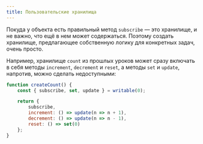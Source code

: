 ```yaml
---
title: Пользовательские хранилища
---
```


Покуда у объекта есть правильный метод `subscribe` — это хранилище, и не важно, что ещё в нем может содержаться. Поэтому создать хранилище, предлагающее собственную логику для конкретных задач, очень просто.

Например, хранилище `count` из прошлых уроков может сразу включать в себя методы `increment`, `decrement` и `reset`, а методы `set` и `update`, напротив, можно сделать недоступными:

```js
function createCount() {
	const { subscribe, set, update } = writable(0);

	return {
		subscribe,
		increment: () => update(n => n + 1),
		decrement: () => update(n => n - 1),
		reset: () => set(0)
	};
}
```

